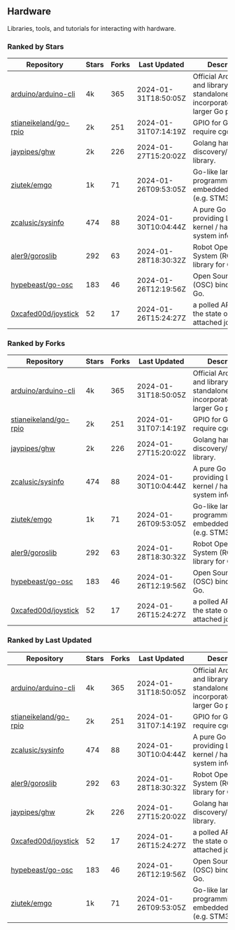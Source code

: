## Hardware

Libraries, tools, and tutorials for interacting with hardware.

### Ranked by Stars

| Repository | Stars | Forks | Last Updated | Description | 
|------------|-------|-------|--------------|-------------|
| [arduino/arduino-cli](https://github.com/arduino/arduino-cli) | 4k | 365 | 2024-01-31T18:50:05Z |  Official Arduino CLI and library. Can run standalone, or be incorporated into larger Go projects. |
| [stianeikeland/go-rpio](https://github.com/stianeikeland/go-rpio) | 2k | 251 | 2024-01-31T07:14:19Z |  GPIO for Go, doesn't require cgo. |
| [jaypipes/ghw](https://github.com/jaypipes/ghw) | 2k | 226 | 2024-01-27T15:20:02Z |  Golang hardware discovery/inspection library. |
| [ziutek/emgo](https://github.com/ziutek/emgo) | 1k | 71 | 2024-01-26T09:53:05Z |  Go-like language for programming embedded systems (e.g. STM32 MCU). |
| [zcalusic/sysinfo](https://github.com/zcalusic/sysinfo) | 474 | 88 | 2024-01-30T10:04:44Z |  A pure Go library providing Linux OS / kernel / hardware system information. |
| [aler9/goroslib](https://github.com/aler9/goroslib) | 292 | 63 | 2024-01-28T18:30:32Z |  Robot Operating System (ROS) library for Go. |
| [hypebeast/go-osc](https://github.com/hypebeast/go-osc) | 183 | 46 | 2024-01-26T12:19:56Z |  Open Sound Control (OSC) bindings for Go. |
| [0xcafed00d/joystick](https://github.com/0xcafed00d/joystick) | 52 | 17 | 2024-01-26T15:24:27Z |  a polled API to read the state of an attached joystick. |

### Ranked by Forks

| Repository | Stars | Forks | Last Updated | Description | 
|------------|-------|-------|--------------|-------------|
| [arduino/arduino-cli](https://github.com/arduino/arduino-cli) | 4k | 365 | 2024-01-31T18:50:05Z |  Official Arduino CLI and library. Can run standalone, or be incorporated into larger Go projects. |
| [stianeikeland/go-rpio](https://github.com/stianeikeland/go-rpio) | 2k | 251 | 2024-01-31T07:14:19Z |  GPIO for Go, doesn't require cgo. |
| [jaypipes/ghw](https://github.com/jaypipes/ghw) | 2k | 226 | 2024-01-27T15:20:02Z |  Golang hardware discovery/inspection library. |
| [zcalusic/sysinfo](https://github.com/zcalusic/sysinfo) | 474 | 88 | 2024-01-30T10:04:44Z |  A pure Go library providing Linux OS / kernel / hardware system information. |
| [ziutek/emgo](https://github.com/ziutek/emgo) | 1k | 71 | 2024-01-26T09:53:05Z |  Go-like language for programming embedded systems (e.g. STM32 MCU). |
| [aler9/goroslib](https://github.com/aler9/goroslib) | 292 | 63 | 2024-01-28T18:30:32Z |  Robot Operating System (ROS) library for Go. |
| [hypebeast/go-osc](https://github.com/hypebeast/go-osc) | 183 | 46 | 2024-01-26T12:19:56Z |  Open Sound Control (OSC) bindings for Go. |
| [0xcafed00d/joystick](https://github.com/0xcafed00d/joystick) | 52 | 17 | 2024-01-26T15:24:27Z |  a polled API to read the state of an attached joystick. |

### Ranked by Last Updated

| Repository | Stars | Forks | Last Updated | Description | 
|------------|-------|-------|--------------|-------------|
| [arduino/arduino-cli](https://github.com/arduino/arduino-cli) | 4k | 365 | 2024-01-31T18:50:05Z |  Official Arduino CLI and library. Can run standalone, or be incorporated into larger Go projects. |
| [stianeikeland/go-rpio](https://github.com/stianeikeland/go-rpio) | 2k | 251 | 2024-01-31T07:14:19Z |  GPIO for Go, doesn't require cgo. |
| [zcalusic/sysinfo](https://github.com/zcalusic/sysinfo) | 474 | 88 | 2024-01-30T10:04:44Z |  A pure Go library providing Linux OS / kernel / hardware system information. |
| [aler9/goroslib](https://github.com/aler9/goroslib) | 292 | 63 | 2024-01-28T18:30:32Z |  Robot Operating System (ROS) library for Go. |
| [jaypipes/ghw](https://github.com/jaypipes/ghw) | 2k | 226 | 2024-01-27T15:20:02Z |  Golang hardware discovery/inspection library. |
| [0xcafed00d/joystick](https://github.com/0xcafed00d/joystick) | 52 | 17 | 2024-01-26T15:24:27Z |  a polled API to read the state of an attached joystick. |
| [hypebeast/go-osc](https://github.com/hypebeast/go-osc) | 183 | 46 | 2024-01-26T12:19:56Z |  Open Sound Control (OSC) bindings for Go. |
| [ziutek/emgo](https://github.com/ziutek/emgo) | 1k | 71 | 2024-01-26T09:53:05Z |  Go-like language for programming embedded systems (e.g. STM32 MCU). |

